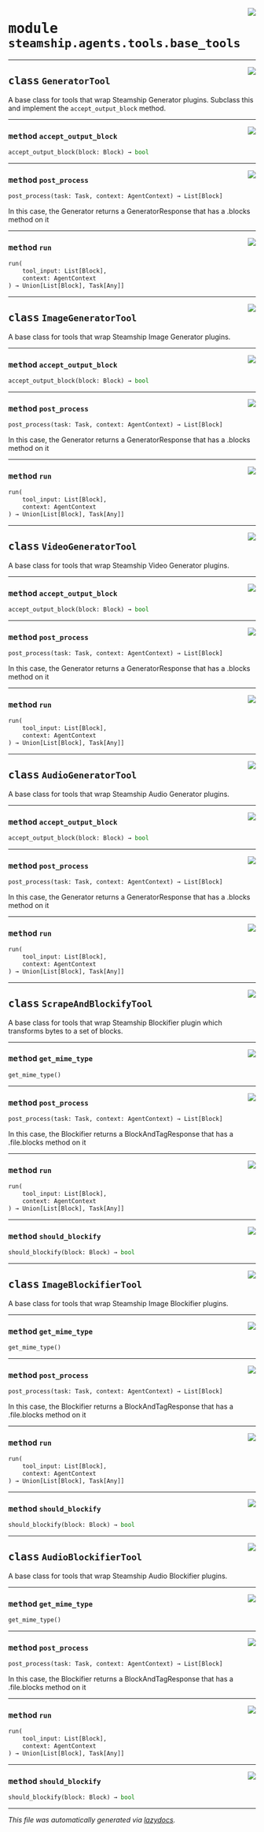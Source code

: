 <!-- markdownlint-disable -->

<a href="https://github.com/steamship-core/python-client/tree/main/src/steamship/agents/tools/base_tools.py#L0"><img align="right" style="float:right;" src="https://img.shields.io/badge/-source-cccccc?style=flat-square"></a>

# <kbd>module</kbd> `steamship.agents.tools.base_tools`






---

<a href="https://github.com/steamship-core/python-client/tree/main/src/steamship/agents/tools/base_tools.py#L11"><img align="right" style="float:right;" src="https://img.shields.io/badge/-source-cccccc?style=flat-square"></a>

## <kbd>class</kbd> `GeneratorTool`
A base class for tools that wrap Steamship Generator plugins. Subclass this and implement the `accept_output_block` method. 




---

<a href="https://github.com/steamship-core/python-client/tree/main/src/steamship/agents/tools/base_tools.py#L23"><img align="right" style="float:right;" src="https://img.shields.io/badge/-source-cccccc?style=flat-square"></a>

### <kbd>method</kbd> `accept_output_block`

```python
accept_output_block(block: Block) → bool
```





---

<a href="https://github.com/steamship-core/python-client/tree/main/src/steamship/agents/tools/base_tools.py#L71"><img align="right" style="float:right;" src="https://img.shields.io/badge/-source-cccccc?style=flat-square"></a>

### <kbd>method</kbd> `post_process`

```python
post_process(task: Task, context: AgentContext) → List[Block]
```

In this case, the Generator returns a GeneratorResponse that has a .blocks method on it 

---

<a href="https://github.com/steamship-core/python-client/tree/main/src/steamship/agents/tools/base_tools.py#L27"><img align="right" style="float:right;" src="https://img.shields.io/badge/-source-cccccc?style=flat-square"></a>

### <kbd>method</kbd> `run`

```python
run(
    tool_input: List[Block],
    context: AgentContext
) → Union[List[Block], Task[Any]]
```






---

<a href="https://github.com/steamship-core/python-client/tree/main/src/steamship/agents/tools/base_tools.py#L79"><img align="right" style="float:right;" src="https://img.shields.io/badge/-source-cccccc?style=flat-square"></a>

## <kbd>class</kbd> `ImageGeneratorTool`
A base class for tools that wrap Steamship Image Generator plugins. 




---

<a href="https://github.com/steamship-core/python-client/tree/main/src/steamship/agents/tools/base_tools.py#L87"><img align="right" style="float:right;" src="https://img.shields.io/badge/-source-cccccc?style=flat-square"></a>

### <kbd>method</kbd> `accept_output_block`

```python
accept_output_block(block: Block) → bool
```





---

<a href="https://github.com/steamship-core/python-client/tree/main/src/steamship/agents/tools/base_tools.py#L71"><img align="right" style="float:right;" src="https://img.shields.io/badge/-source-cccccc?style=flat-square"></a>

### <kbd>method</kbd> `post_process`

```python
post_process(task: Task, context: AgentContext) → List[Block]
```

In this case, the Generator returns a GeneratorResponse that has a .blocks method on it 

---

<a href="https://github.com/steamship-core/python-client/tree/main/src/steamship/agents/tools/base_tools.py#L27"><img align="right" style="float:right;" src="https://img.shields.io/badge/-source-cccccc?style=flat-square"></a>

### <kbd>method</kbd> `run`

```python
run(
    tool_input: List[Block],
    context: AgentContext
) → Union[List[Block], Task[Any]]
```






---

<a href="https://github.com/steamship-core/python-client/tree/main/src/steamship/agents/tools/base_tools.py#L91"><img align="right" style="float:right;" src="https://img.shields.io/badge/-source-cccccc?style=flat-square"></a>

## <kbd>class</kbd> `VideoGeneratorTool`
A base class for tools that wrap Steamship Video Generator plugins. 




---

<a href="https://github.com/steamship-core/python-client/tree/main/src/steamship/agents/tools/base_tools.py#L99"><img align="right" style="float:right;" src="https://img.shields.io/badge/-source-cccccc?style=flat-square"></a>

### <kbd>method</kbd> `accept_output_block`

```python
accept_output_block(block: Block) → bool
```





---

<a href="https://github.com/steamship-core/python-client/tree/main/src/steamship/agents/tools/base_tools.py#L71"><img align="right" style="float:right;" src="https://img.shields.io/badge/-source-cccccc?style=flat-square"></a>

### <kbd>method</kbd> `post_process`

```python
post_process(task: Task, context: AgentContext) → List[Block]
```

In this case, the Generator returns a GeneratorResponse that has a .blocks method on it 

---

<a href="https://github.com/steamship-core/python-client/tree/main/src/steamship/agents/tools/base_tools.py#L27"><img align="right" style="float:right;" src="https://img.shields.io/badge/-source-cccccc?style=flat-square"></a>

### <kbd>method</kbd> `run`

```python
run(
    tool_input: List[Block],
    context: AgentContext
) → Union[List[Block], Task[Any]]
```






---

<a href="https://github.com/steamship-core/python-client/tree/main/src/steamship/agents/tools/base_tools.py#L103"><img align="right" style="float:right;" src="https://img.shields.io/badge/-source-cccccc?style=flat-square"></a>

## <kbd>class</kbd> `AudioGeneratorTool`
A base class for tools that wrap Steamship Audio Generator plugins. 




---

<a href="https://github.com/steamship-core/python-client/tree/main/src/steamship/agents/tools/base_tools.py#L111"><img align="right" style="float:right;" src="https://img.shields.io/badge/-source-cccccc?style=flat-square"></a>

### <kbd>method</kbd> `accept_output_block`

```python
accept_output_block(block: Block) → bool
```





---

<a href="https://github.com/steamship-core/python-client/tree/main/src/steamship/agents/tools/base_tools.py#L71"><img align="right" style="float:right;" src="https://img.shields.io/badge/-source-cccccc?style=flat-square"></a>

### <kbd>method</kbd> `post_process`

```python
post_process(task: Task, context: AgentContext) → List[Block]
```

In this case, the Generator returns a GeneratorResponse that has a .blocks method on it 

---

<a href="https://github.com/steamship-core/python-client/tree/main/src/steamship/agents/tools/base_tools.py#L27"><img align="right" style="float:right;" src="https://img.shields.io/badge/-source-cccccc?style=flat-square"></a>

### <kbd>method</kbd> `run`

```python
run(
    tool_input: List[Block],
    context: AgentContext
) → Union[List[Block], Task[Any]]
```






---

<a href="https://github.com/steamship-core/python-client/tree/main/src/steamship/agents/tools/base_tools.py#L115"><img align="right" style="float:right;" src="https://img.shields.io/badge/-source-cccccc?style=flat-square"></a>

## <kbd>class</kbd> `ScrapeAndBlockifyTool`
A base class for tools that wrap Steamship Blockifier plugin which transforms bytes to a set of blocks. 




---

<a href="https://github.com/steamship-core/python-client/tree/main/src/steamship/agents/tools/base_tools.py#L128"><img align="right" style="float:right;" src="https://img.shields.io/badge/-source-cccccc?style=flat-square"></a>

### <kbd>method</kbd> `get_mime_type`

```python
get_mime_type()
```





---

<a href="https://github.com/steamship-core/python-client/tree/main/src/steamship/agents/tools/base_tools.py#L171"><img align="right" style="float:right;" src="https://img.shields.io/badge/-source-cccccc?style=flat-square"></a>

### <kbd>method</kbd> `post_process`

```python
post_process(task: Task, context: AgentContext) → List[Block]
```

In this case, the Blockifier returns a BlockAndTagResponse that has a .file.blocks method on it 

---

<a href="https://github.com/steamship-core/python-client/tree/main/src/steamship/agents/tools/base_tools.py#L136"><img align="right" style="float:right;" src="https://img.shields.io/badge/-source-cccccc?style=flat-square"></a>

### <kbd>method</kbd> `run`

```python
run(
    tool_input: List[Block],
    context: AgentContext
) → Union[List[Block], Task[Any]]
```





---

<a href="https://github.com/steamship-core/python-client/tree/main/src/steamship/agents/tools/base_tools.py#L124"><img align="right" style="float:right;" src="https://img.shields.io/badge/-source-cccccc?style=flat-square"></a>

### <kbd>method</kbd> `should_blockify`

```python
should_blockify(block: Block) → bool
```






---

<a href="https://github.com/steamship-core/python-client/tree/main/src/steamship/agents/tools/base_tools.py#L179"><img align="right" style="float:right;" src="https://img.shields.io/badge/-source-cccccc?style=flat-square"></a>

## <kbd>class</kbd> `ImageBlockifierTool`
A base class for tools that wrap Steamship Image Blockifier plugins. 




---

<a href="https://github.com/steamship-core/python-client/tree/main/src/steamship/agents/tools/base_tools.py#L184"><img align="right" style="float:right;" src="https://img.shields.io/badge/-source-cccccc?style=flat-square"></a>

### <kbd>method</kbd> `get_mime_type`

```python
get_mime_type()
```





---

<a href="https://github.com/steamship-core/python-client/tree/main/src/steamship/agents/tools/base_tools.py#L171"><img align="right" style="float:right;" src="https://img.shields.io/badge/-source-cccccc?style=flat-square"></a>

### <kbd>method</kbd> `post_process`

```python
post_process(task: Task, context: AgentContext) → List[Block]
```

In this case, the Blockifier returns a BlockAndTagResponse that has a .file.blocks method on it 

---

<a href="https://github.com/steamship-core/python-client/tree/main/src/steamship/agents/tools/base_tools.py#L136"><img align="right" style="float:right;" src="https://img.shields.io/badge/-source-cccccc?style=flat-square"></a>

### <kbd>method</kbd> `run`

```python
run(
    tool_input: List[Block],
    context: AgentContext
) → Union[List[Block], Task[Any]]
```





---

<a href="https://github.com/steamship-core/python-client/tree/main/src/steamship/agents/tools/base_tools.py#L187"><img align="right" style="float:right;" src="https://img.shields.io/badge/-source-cccccc?style=flat-square"></a>

### <kbd>method</kbd> `should_blockify`

```python
should_blockify(block: Block) → bool
```






---

<a href="https://github.com/steamship-core/python-client/tree/main/src/steamship/agents/tools/base_tools.py#L191"><img align="right" style="float:right;" src="https://img.shields.io/badge/-source-cccccc?style=flat-square"></a>

## <kbd>class</kbd> `AudioBlockifierTool`
A base class for tools that wrap Steamship Audio Blockifier plugins. 




---

<a href="https://github.com/steamship-core/python-client/tree/main/src/steamship/agents/tools/base_tools.py#L196"><img align="right" style="float:right;" src="https://img.shields.io/badge/-source-cccccc?style=flat-square"></a>

### <kbd>method</kbd> `get_mime_type`

```python
get_mime_type()
```





---

<a href="https://github.com/steamship-core/python-client/tree/main/src/steamship/agents/tools/base_tools.py#L171"><img align="right" style="float:right;" src="https://img.shields.io/badge/-source-cccccc?style=flat-square"></a>

### <kbd>method</kbd> `post_process`

```python
post_process(task: Task, context: AgentContext) → List[Block]
```

In this case, the Blockifier returns a BlockAndTagResponse that has a .file.blocks method on it 

---

<a href="https://github.com/steamship-core/python-client/tree/main/src/steamship/agents/tools/base_tools.py#L136"><img align="right" style="float:right;" src="https://img.shields.io/badge/-source-cccccc?style=flat-square"></a>

### <kbd>method</kbd> `run`

```python
run(
    tool_input: List[Block],
    context: AgentContext
) → Union[List[Block], Task[Any]]
```





---

<a href="https://github.com/steamship-core/python-client/tree/main/src/steamship/agents/tools/base_tools.py#L199"><img align="right" style="float:right;" src="https://img.shields.io/badge/-source-cccccc?style=flat-square"></a>

### <kbd>method</kbd> `should_blockify`

```python
should_blockify(block: Block) → bool
```








---

_This file was automatically generated via [lazydocs](https://github.com/ml-tooling/lazydocs)._
